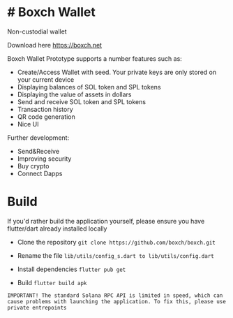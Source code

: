 # # Boxch Wallet

Non-custodial wallet

Download here https://boxch.net

Boxch Wallet Prototype supports a number features such as:
* Create/Access Wallet with seed. Your private keys are only stored on your current device
* Displaying balances of SOL token and SPL tokens
* Displaying the value of assets in dollars
* Send and receive SOL token and SPL tokens
* Transaction history
* QR code generation
* Nice UI

Further development:
* Send&Receive
* Improving security
* Buy crypto
* Connect Dapps

# Build

If you'd rather build the application yourself, please ensure you have flutter/dart already installed locally

* Clone the repository
```git clone https://github.com/boxch/boxch.git```

* Rename the file
```lib/utils/config_s.dart to lib/utils/config.dart ```

* Install dependencies
```flutter pub get```

* Build
```flutter build apk```

```IMPORTANT! The standard Solana RPC API is limited in speed, which can cause problems with launching the application. To fix this, please use private entrepoints```

